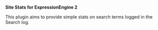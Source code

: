 **Site Stats for ExpressionEngine 2**

This plugin aims to provide simple stats on search terms logged in the Search log.